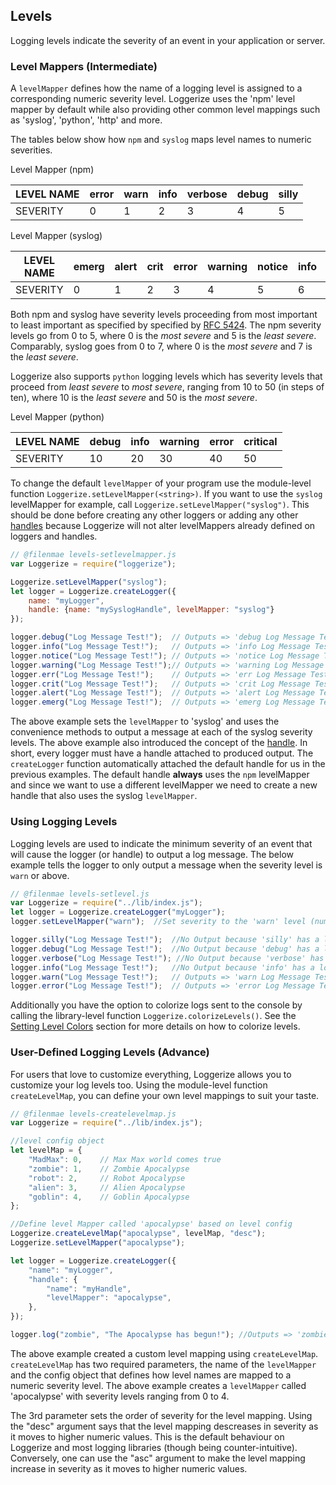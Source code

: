 ## Levels

Logging levels indicate the severity of an event in your application or server.

### Level Mappers (Intermediate)

A `levelMapper` defines how the name of a logging level is assigned to a 
corresponding numeric severity level. Loggerize uses the 'npm' level mapper by 
default while also providing other common level mappings such as 'syslog', 
'python', 'http' and more.

The tables below show how `npm` and `syslog` maps level names to numeric severities.

Level Mapper (npm)

| LEVEL NAME| error	| warn	| info	| verbose	| debug	| silly |
| --------- | -----	|------ |------	| --------- | ----- | ----- |
| SEVERITY	| 0		| 1		| 2		| 3			| 4		| 5		|


Level Mapper (syslog)

| LEVEL NAME| emerg	| alert	| crit	| error	| warning	| notice| info	| debug |
| --------- | -----	|------ |------	| ----- | --------- | ----- | ----- | ----- |
| SEVERITY	| 0		| 1		| 2		| 3		| 4			| 5		| 6		| 7		|

Both npm and syslog have severity levels proceeding from most important to least important
as specified by specified by [RFC 5424](https://tools.ietf.org/html/rfc5424). The npm 
severity levels go from 0 to 5, where 0 is the *most severe* and 5 is the *least severe*.
Comparably, syslog goes from 0 to 7, where 0 is the *most severe* and 7 is the *least severe*.

Loggerize also supports `python` logging levels which has severity levels that proceed 
from *least severe* to *most severe*, ranging from 10 to 50 (in steps of ten), where 10 is the 
*least severe* and 50 is the *most severe*.

Level Mapper (python)

| LEVEL NAME| debug	| info	| warning	| error	| critical	|
| --------- | -----	|------ |----------	| ----- | --------- |
| SEVERITY	| 10	| 20	| 30		| 40	| 50		|


To change the default `levelMapper` of your program use the module-level function `Loggerize.setLevelMapper(<string>)`.
If you want to use the `syslog` levelMapper for example, call `Loggerize.setLevelMapper("syslog")`.
This should be done before creating any other loggers or adding any other [handles](handles) 
because Loggerize will not alter levelMappers already defined on loggers and handles.

```javascript
// @filenmae levels-setlevelmapper.js
var Loggerize = require("loggerize");

Loggerize.setLevelMapper("syslog");
let logger = Loggerize.createLogger({
	name: "myLogger", 
	handle: {name: "mySyslogHandle", levelMapper: "syslog"}
});

logger.debug("Log Message Test!");	// Outputs => 'debug Log Message Test!'
logger.info("Log Message Test!");	// Outputs => 'info Log Message Test!'
logger.notice("Log Message Test!");	// Outputs => 'notice Log Message Test!'
logger.warning("Log Message Test!");// Outputs => 'warning Log Message Test!'
logger.err("Log Message Test!");	// Outputs => 'err Log Message Test!'
logger.crit("Log Message Test!"); 	// Outputs => 'crit Log Message Test!'
logger.alert("Log Message Test!"); 	// Outputs => 'alert Log Message Test!'
logger.emerg("Log Message Test!");	// Outputs => 'emerg Log Message Test!'
```

The above example sets the `levelMapper` to 'syslog' and uses the convenience 
methods to output a message at each of the syslog severity levels. The above 
example also introduced the concept of the [handle](#handles). In short, every 
logger must have a handle attached to produced output. The `createLogger` 
function automatically attached the default handle for us in the previous 
examples. The default handle **always** uses the `npm` levelMapper and since 
we want to use a different levelMapper we need to create a new handle that 
also uses the syslog `levelMapper`.

### Using Logging Levels

Logging levels are used to indicate the minimum severity of an event that will 
cause the logger (or handle) to output a log message. The below example tells 
the logger to only output a message when the severity level is `warn` or above.

```javascript
// @filenmae levels-setlevel.js
var Loggerize = require("../lib/index.js");
let logger = Loggerize.createLogger("myLogger");
logger.setLevelMapper("warn");	//Set severity to the 'warn' level (numeric severity == 1). Uses the npm levelMapper by default

logger.silly("Log Message Test!");	//No Output because 'silly' has a lower severity than 'warn'
logger.debug("Log Message Test!");	//No Output because 'debug' has a lower severity than 'warn'
logger.verbose("Log Message Test!"); //No Output because 'verbose' has a lower severity than 'warn'
logger.info("Log Message Test!");	//No Output because 'info' has a lower severity than 'warn'
logger.warn("Log Message Test!");	// Outputs => 'warn Log Message Test!' because event severity equals minimum severity of logger
logger.error("Log Message Test!");	// Outputs => 'error Log Message Test!' because event severity exceeds severity of logger
```

Additionally you have the option to colorize logs sent to the console by 
calling the library-level function `Loggerize.colorizeLevels()`. See the 
[Setting Level Colors](#setting-level-colors) section for more details on how to colorize levels.

### User-Defined Logging Levels (Advance)

For users that love to customize everything, Loggerize allows you to customize 
your log levels too. Using the module-level function `createLevelMap`, you can 
define your own level mappings to suit your taste.

```javascript
// @filenmae levels-createlevelmap.js
var Loggerize = require("../lib/index.js");

//level config object
let levelMap = {
	"MadMax": 0,	// Max Max world comes true
	"zombie": 1,	// Zombie Apocalypse
	"robot": 2,		// Robot Apocalypse
	"alien": 3,		// Alien Apocalypse
	"goblin": 4,	// Goblin Apocalypse
};

//Define level Mapper called 'apocalypse' based on level config
Loggerize.createLevelMap("apocalypse", levelMap, "desc");
Loggerize.setLevelMapper("apocalypse");

let logger = Loggerize.createLogger({
	"name": "myLogger",
	"handle": {
		"name": "myHandle",
		"levelMapper": "apocalypse",
	},
});

logger.log("zombie", "The Apocalypse has begun!"); //Outputs => 'zombie The Apocalypse has begun!'
```

The above example created a custom level mapping using `createLevelMap`. 
`createLevelMap` has two required parameters, the name of the `levelMapper` 
and the config object that defines how level names are mapped to a numeric 
severity level. The above example creates a `levelMapper` called 'apocalypse' 
with severity levels ranging from 0 to 4.

The 3rd parameter sets the order of severity for the level mapping. Using the 
"desc" argument says that the level mapping descreases in severity as it moves 
to higher numeric values. This is the default behaviour on Loggerize and most 
logging libraries (though being counter-intuitive). Conversely, one can use 
the "asc" argument to make the level mapping increase in severity as it 
moves to higher numeric values.







